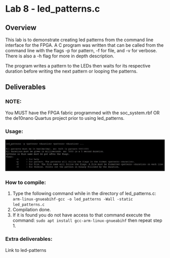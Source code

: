 # Lab 8 - led_patterns.c

## Overview
This lab is to demonstrate creating led patterns from the command line interface for the FPGA. 
A C program was written that can be called from the command line with the flags -p for pattern, -f for file, and -v for verbose.
There is also a -h flag for more in depth description.

The program writes a pattern to the LEDs then waits for its respective duration before writing the next pattern or looping the patterns.

## Deliverables
### NOTE:
You MUST have the FPGA fabric programmed with the soc_system.rbf OR the de10nano Quartus project prior to using led_patterns.
### Usage:
![usage_text](assets/usage_text.jpg)

### How to compile:
1. Type the following command while in the directory of led_patterns.c: ```arm-linux-gnueabihf-gcc -o led_patterns -Wall -static led_patterns.c```
2. Compilation done.
3. If it is found you do not have access to that command execute the command: ```sudo apt install gcc-arm-linux-gnueabihf``` then repeat step 1.

### Extra deliverables:
Link to led-patterns

